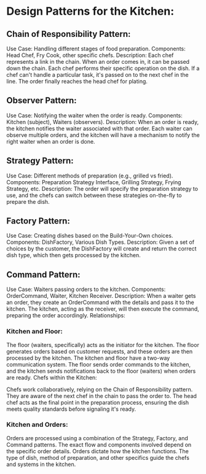 # Design Patterns for the Kitchen:
## Chain of Responsibility Pattern:

Use Case: Handling different stages of food preparation.
Components: Head Chef, Fry Cook, other specific chefs.
Description: Each chef represents a link in the chain. When an order comes in, it can be passed down the chain. Each chef performs their specific operation on the dish. If a chef can't handle a particular task, it's passed on to the next chef in the line. The order finally reaches the head chef for plating.

## Observer Pattern:

Use Case: Notifying the waiter when the order is ready.
Components: Kitchen (subject), Waiters (observers).
Description: When an order is ready, the kitchen notifies the waiter associated with that order. Each waiter can observe multiple orders, and the kitchen will have a mechanism to notify the right waiter when an order is done.

## Strategy Pattern:

Use Case: Different methods of preparation (e.g., grilled vs fried).
Components: Preparation Strategy Interface, Grilling Strategy, Frying Strategy, etc.
Description: The order will specify the preparation strategy to use, and the chefs can switch between these strategies on-the-fly to prepare the dish.

## Factory Pattern:

Use Case: Creating dishes based on the Build-Your-Own choices.
Components: DishFactory, Various Dish Types.
Description: Given a set of choices by the customer, the DishFactory will create and return the correct dish type, which then gets processed by the kitchen.

## Command Pattern:

Use Case: Waiters passing orders to the kitchen.
Components: OrderCommand, Waiter, Kitchen Receiver.
Description: When a waiter gets an order, they create an OrderCommand with the details and pass it to the kitchen. The kitchen, acting as the receiver, will then execute the command, preparing the order accordingly.
Relationships:

### Kitchen and Floor:

The floor (waiters, specifically) acts as the initiator for the kitchen. The floor generates orders based on customer requests, and these orders are then processed by the kitchen.
The kitchen and floor have a two-way communication system. The floor sends order commands to the kitchen, and the kitchen sends notifications back to the floor (waiters) when orders are ready.
Chefs within the Kitchen:

Chefs work collaboratively, relying on the Chain of Responsibility pattern. They are aware of the next chef in the chain to pass the order to.
The head chef acts as the final point in the preparation process, ensuring the dish meets quality standards before signaling it's ready.

### Kitchen and Orders:

Orders are processed using a combination of the Strategy, Factory, and Command patterns. The exact flow and components involved depend on the specific order details.
Orders dictate how the kitchen functions. The type of dish, method of preparation, and other specifics guide the chefs and systems in the kitchen.
